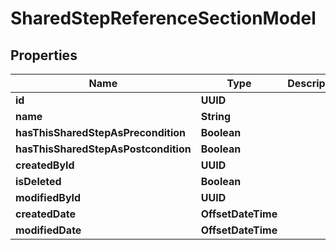 

# SharedStepReferenceSectionModel


## Properties

| Name | Type | Description | Notes |
|------------ | ------------- | ------------- | -------------|
|**id** | **UUID** |  |  |
|**name** | **String** |  |  |
|**hasThisSharedStepAsPrecondition** | **Boolean** |  |  |
|**hasThisSharedStepAsPostcondition** | **Boolean** |  |  |
|**createdById** | **UUID** |  |  |
|**isDeleted** | **Boolean** |  |  |
|**modifiedById** | **UUID** |  |  [optional] |
|**createdDate** | **OffsetDateTime** |  |  [optional] |
|**modifiedDate** | **OffsetDateTime** |  |  [optional] |




